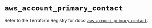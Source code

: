 # `aws_account_primary_contact`

Refer to the Terraform Registry for docs: [`aws_account_primary_contact`](https://registry.terraform.io/providers/hashicorp/aws/5.37.0/docs/resources/account_primary_contact).
